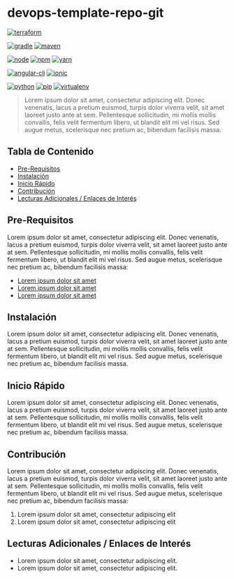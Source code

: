 # devops-template-repo-git 

[![terraform](https://img.shields.io/badge/terraform-v0.12.X-5C4EE5.svg)](https://www.terraform.io)

[![gradle](https://img.shields.io/badge/gradle-v5.5.X-yellow.svg)](https://gradle.org/install/)
[![maven](https://img.shields.io/badge/maven-v3.6.X-red.svg)](https://maven.apache.org/)

[![node](https://img.shields.io/badge/node-v11.3.X-yellow.svg)](https://nodejs.org)
[![npm](https://img.shields.io/badge/npm-v6.6.X-red.svg)](https://www.npmjs.com/)
[![yarn](https://img.shields.io/badge/yarn-v1.6.X-red.svg)](https://www.yarn.com/)

[![angular-cli](https://img.shields.io/badge/angular.cli-v7.1.X-blue.svg)](https://cli.angular.io/)
[![ionic](https://img.shields.io/badge/ionic.cli-v5.2.X-blue.svg)](https://ionicframework.com)


[![python](https://img.shields.io/badge/python-v3.7.X-green.svg)](https://www.python.org/)
[![pip](https://img.shields.io/badge/pip-v10.0.X-yellow.svg)](https://pypi.org/project/pip/)
[![virtualenv](https://img.shields.io/badge/virtualenv-v15.1.X-red.svg)](https://virtualenv.pypa.io/en/stable/)

> Lorem ipsum dolor sit amet, consectetur adipiscing elit. Donec venenatis, lacus a pretium euismod, turpis dolor viverra velit, sit amet laoreet justo ante at sem. Pellentesque sollicitudin, mi mollis mollis convallis, felis velit fermentum libero, ut blandit elit mi vel risus. Sed augue metus, scelerisque nec pretium ac, bibendum facilisis massa.

## Tabla de Contenido

- [Pre-Requisitos](#prerequisites)
- [Instalación](#installation)
- [Inicio Rápido](#quickstart)
- [Contribución](#contributing)
- [Lecturas Adicionales / Enlaces de Interés](#further-reading--useful-links)

## Pre-Requisitos

Lorem ipsum dolor sit amet, consectetur adipiscing elit. Donec venenatis, lacus a pretium euismod, turpis dolor viverra velit, sit amet laoreet justo ante at sem. Pellentesque sollicitudin, mi mollis mollis convallis, felis velit fermentum libero, ut blandit elit mi vel risus. Sed augue metus, scelerisque nec pretium ac, bibendum facilisis massa:

* [Lorem ipsum dolor sit amet](http://lorem-ipsum-dolor-sit-amet)
* [Lorem ipsum dolor sit amet](http://lorem-ipsum-dolor-sit-amet)
* [Lorem ipsum dolor sit amet](http://lorem-ipsum-dolor-sit-amet)

## Instalación

Lorem ipsum dolor sit amet, consectetur adipiscing elit. Donec venenatis, lacus a pretium euismod, turpis dolor viverra velit, sit amet laoreet justo ante at sem. Pellentesque sollicitudin, mi mollis mollis convallis, felis velit fermentum libero, ut blandit elit mi vel risus. Sed augue metus, scelerisque nec pretium ac, bibendum facilisis massa.

## Inicio Rápido

Lorem ipsum dolor sit amet, consectetur adipiscing elit. Donec venenatis, lacus a pretium euismod, turpis dolor viverra velit, sit amet laoreet justo ante at sem. Pellentesque sollicitudin, mi mollis mollis convallis, felis velit fermentum libero, ut blandit elit mi vel risus. Sed augue metus, scelerisque nec pretium ac, bibendum facilisis massa.

## Contribución

Lorem ipsum dolor sit amet, consectetur adipiscing elit. Donec venenatis, lacus a pretium euismod, turpis dolor viverra velit, sit amet laoreet justo ante at sem. Pellentesque sollicitudin, mi mollis mollis convallis, felis velit fermentum libero, ut blandit elit mi vel risus. Sed augue metus, scelerisque nec pretium ac, bibendum facilisis massa:

1. Lorem ipsum dolor sit amet, consectetur adipiscing elit
2. Lorem ipsum dolor sit amet, consectetur adipiscing elit

## Lecturas Adicionales / Enlaces de Interés

* Lorem ipsum dolor sit amet, consectetur adipiscing elit.
* Lorem ipsum dolor sit amet, consectetur adipiscing elit.
